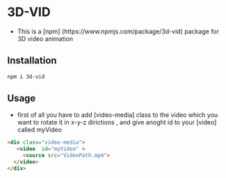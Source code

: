 # 3D-VID
<ul>
 
 <li>
This is a [npm] (https://www.npmjs.com/package/3d-vid) package for 3D video animation 
 
 </li>
</ul>

## Installation

```bash
npm i 3d-vid
```

## Usage
 <ul>
   <li> first of all you have to add [video-media] class to the video which you want to rotate it in x-y-z dirictions , and give anoght id to your [video] called myVideo</li>
   </ul>
   
```html
<div class="video-media">
   <video  id="myVideo" >
     <source src="VideoPath.mp4">
  </video>
</div>
```
  

